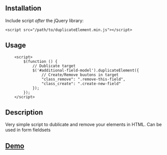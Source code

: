 ## Installation

Include script *after* the jQuery library:

	<script src="/path/to/duplicateElement.min.js"></script>

## Usage

		<script>
            $(function () {
				// Dublicate target
                $('#additional-field-model').duplicateElement({
					// Create/Remove buutons in target
                    "class_remove": ".remove-this-field",
                    "class_create": ".create-new-field"
                });
            });
        </script>
		
## Description
Very simple script to dublicate and remove your elements in HTML. Can be used in form fieldsets


## [ Demo ](https://fire1.github.io/DuplicateElement/)
